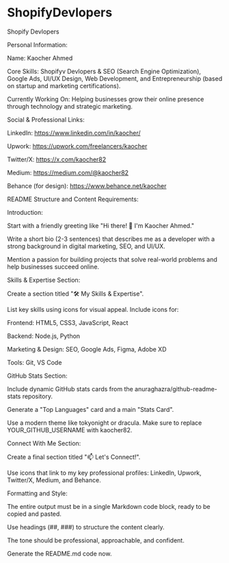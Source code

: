 # ShopifyDevlopers

Shopify Devlopers

Personal Information:

Name: Kaocher Ahmed

Core Skills: Shopifyv Devlopers & SEO (Search Engine Optimization), Google Ads, UI/UX Design, Web Development, and Entrepreneurship (based on startup and marketing certifications).

Currently Working On: Helping businesses grow their online presence through technology and strategic marketing.

Social & Professional Links:

LinkedIn: https://www.linkedin.com/in/kaocher/

Upwork: https://upwork.com/freelancers/kaocher

Twitter/X: https://x.com/kaocher82

Medium: https://medium.com/@kaocher82

Behance (for design): https://www.behance.net/kaocher

README Structure and Content Requirements:

Introduction:

Start with a friendly greeting like "Hi there! 👋 I'm Kaocher Ahmed."

Write a short bio (2-3 sentences) that describes me as a developer with a strong background in digital marketing, SEO, and UI/UX.

Mention a passion for building projects that solve real-world problems and help businesses succeed online.

Skills & Expertise Section:

Create a section titled "🛠️ My Skills & Expertise".

List key skills using icons for visual appeal. Include icons for:

Frontend: HTML5, CSS3, JavaScript, React

Backend: Node.js, Python

Marketing & Design: SEO, Google Ads, Figma, Adobe XD

Tools: Git, VS Code

GitHub Stats Section:

Include dynamic GitHub stats cards from the anuraghazra/github-readme-stats repository.

Generate a "Top Languages" card and a main "Stats Card".

Use a modern theme like tokyonight or dracula. Make sure to replace YOUR_GITHUB_USERNAME with kaocher82.

Connect With Me Section:

Create a final section titled "📫 Let's Connect!".

Use icons that link to my key professional profiles: LinkedIn, Upwork, Twitter/X, Medium, and Behance.

Formatting and Style:

The entire output must be in a single Markdown code block, ready to be copied and pasted.

Use headings (##, ###) to structure the content clearly.

The tone should be professional, approachable, and confident.

Generate the README.md code now.
